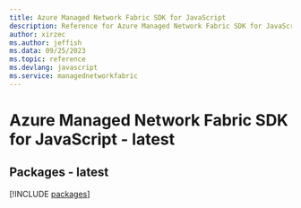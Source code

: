 ```yaml
---
title: Azure Managed Network Fabric SDK for JavaScript
description: Reference for Azure Managed Network Fabric SDK for JavaScript
author: xirzec
ms.author: jeffish
ms.data: 09/25/2023
ms.topic: reference
ms.devlang: javascript
ms.service: managednetworkfabric
---
```

# Azure Managed Network Fabric SDK for JavaScript - latest
## Packages - latest
[!INCLUDE [packages](managed-network-fabric-index.md)]